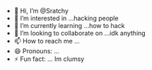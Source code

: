 - 👋 Hi, I’m @Sratchy
- 👀 I’m interested in ...hacking people
- 🌱 I’m currently learning ...how to hack
- 💞️ I’m looking to collaborate on ...idk anything
- 📫 How to reach me ...
- 😄 Pronouns: ...
- ⚡ Fun fact: ... Im clumsy

<!---
Sratchy/Sratchy is a ✨ special ✨ repository because its `README.md` (this file) appears on your GitHub profile.
You can click the Preview link to take a look at your changes.
--->
